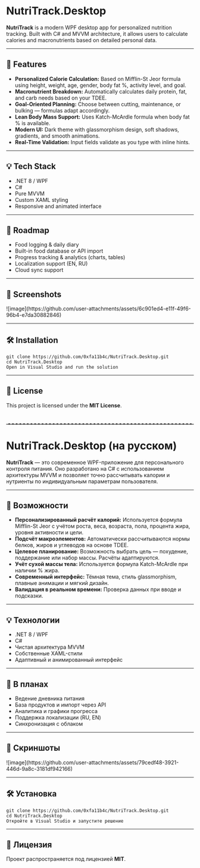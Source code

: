 <h1>NutriTrack.Desktop</h1>

<p><strong>NutriTrack</strong> is a modern WPF desktop app for personalized nutrition tracking. Built with C# and MVVM architecture, it allows users to calculate calories and macronutrients based on detailed personal data.</p>

<hr>

<h2>🧠 Features</h2>
<ul>
  <li><strong>Personalized Calorie Calculation:</strong> Based on Mifflin-St Jeor formula using height, weight, age, gender, body fat %, activity level, and goal.</li>
  <li><strong>Macronutrient Breakdown:</strong> Automatically calculates daily protein, fat, and carb needs based on your TDEE.</li>
  <li><strong>Goal-Oriented Planning:</strong> Choose between cutting, maintenance, or bulking — formulas adapt accordingly.</li>
  <li><strong>Lean Body Mass Support:</strong> Uses Katch-McArdle formula when body fat % is available.</li>
  <li><strong>Modern UI:</strong> Dark theme with glassmorphism design, soft shadows, gradients, and smooth animations.</li>
  <li><strong>Real-Time Validation:</strong> Input fields validate as you type with inline hints.</li>
</ul>

<hr>

<h2>💡 Tech Stack</h2>
<ul>
  <li>.NET 8 / WPF</li>
  <li>C#</li>
  <li>Pure MVVM</li>
  <li>Custom XAML styling</li>
  <li>Responsive and animated interface</li>
</ul>

<hr>

<h2>🚧 Roadmap</h2>
<ul>
  <li>Food logging & daily diary</li>
  <li>Built-in food database or API import</li>
  <li>Progress tracking & analytics (charts, tables)</li>
  <li>Localization support (EN, RU)</li>
  <li>Cloud sync support</li>
</ul>

<hr>

<h2>📸 Screenshots</h2>
![image](https://github.com/user-attachments/assets/6c901ed4-e11f-49f6-96b4-e7da30882846)


<hr>

<h2>🛠️ Installation</h2>
<pre><code>git clone https://github.com/0xfa11b4c/NutriTrack.Desktop.git
cd NutriTrack.Desktop
Open in Visual Studio and run the solution</code></pre>

<hr>

<h2>📄 License</h2>
<p>This project is licensed under the <strong>MIT License</strong>.</p>

<hr style="margin:40px 0; border: none; border-top: 2px dashed #ccc;">

<h1>NutriTrack.Desktop (на русском)</h1>

<p><strong>NutriTrack</strong> — это современное WPF-приложение для персонального контроля питания. Оно разработано на C# с использованием архитектуры MVVM и позволяет точно рассчитывать калории и нутриенты по индивидуальным параметрам пользователя.</p>

<hr>

<h2>🧠 Возможности</h2>
<ul>
  <li><strong>Персонализированный расчёт калорий:</strong> Используется формула Mifflin-St Jeor с учётом роста, веса, возраста, пола, процента жира, уровня активности и цели.</li>
  <li><strong>Подсчёт макроэлементов:</strong> Автоматически рассчитываются нормы белков, жиров и углеводов на основе TDEE.</li>
  <li><strong>Целевое планирование:</strong> Возможность выбрать цель — похудение, поддержание или набор массы. Расчёты адаптируются.</li>
  <li><strong>Учёт сухой массы тела:</strong> Используется формула Katch-McArdle при наличии % жира.</li>
  <li><strong>Современный интерфейс:</strong> Тёмная тема, стиль glassmorphism, плавные анимации и мягкий дизайн.</li>
  <li><strong>Валидация в реальном времени:</strong> Проверка данных при вводе и подсказки.</li>
</ul>

<hr>

<h2>💡 Технологии</h2>
<ul>
  <li>.NET 8 / WPF</li>
  <li>C#</li>
  <li>Чистая архитектура MVVM</li>
  <li>Собственные XAML-стили</li>
  <li>Адаптивный и анимированный интерфейс</li>
</ul>

<hr>

<h2>🚧 В планах</h2>
<ul>
  <li>Ведение дневника питания</li>
  <li>База продуктов и импорт через API</li>
  <li>Аналитика и графики прогресса</li>
  <li>Поддержка локализации (RU, EN)</li>
  <li>Синхронизация с облаком</li>
</ul>

<hr>

<h2>📸 Скриншоты</h2>
![image](https://github.com/user-attachments/assets/79cedf48-3921-446d-9a8c-3181df942166)


<hr>

<h2>🛠️ Установка</h2>
<pre><code>git clone https://github.com/0xfa11b4c/NutriTrack.Desktop.git
cd NutriTrack.Desktop
Откройте в Visual Studio и запустите решение</code></pre>

<hr>

<h2>📄 Лицензия</h2>
<p>Проект распространяется под лицензией <strong>MIT</strong>.</p>
